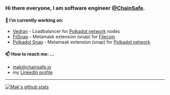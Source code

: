 ### Hi there everyone, I am software engineer [@ChainSafe](https://chainsafe.io/).

#### 🔭 I’m currently working on:
- [Vedran](https://github.com/NodeFactoryIo/vedran) - Loadbalancer for [Polkadot network](https://github.com/paritytech/polkadot) nodes
- [FilSnap](https://github.com/NodeFactoryIo/filsnap) - Metamask extension (snap) for [Filecoin](https://filecoin.io/)
- [Polkadot Snap](https://github.com/NodeFactoryIo/metamask-snap-polkadot) - Metamask extension (snap) for [Polkadot network](https://github.com/paritytech/polkadot) 

<!--
#### 🌱 I’m currently learning ...
- A lot about crypto space, expecially about things 
-

#### 💬 Ask me about ...
- 
-
-->

#### 📫 How to reach me: ...
- mak@chainsafe.io
- my [LinkedIn profile](https://www.linkedin.com/in/mak-muftic/)

---


[![Mak's github stats](https://github-readme-stats.vercel.app/api?username=MakMuftic&hide=stars&count_private=true&show_icons=true&custom_title=Mak's%20github%20stats)](https://github.com/anuraghazra/github-readme-stats)


<!--
**MakMuftic/MakMuftic** is a ✨ _special_ ✨ repository because its `README.md` (this file) appears on your GitHub profile.

Here are some ideas to get you started:

- 🔭 I’m currently working on ...
- 🌱 I’m currently learning ...
- 👯 I’m looking to collaborate on ...
- 🤔 I’m looking for help with ...
- 💬 Ask me about ...
- 📫 How to reach me: ...
- 😄 Pronouns: ...
- ⚡ Fun fact: ...
-->
